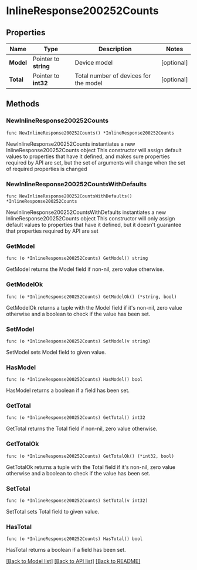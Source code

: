 # InlineResponse200252Counts

## Properties

Name | Type | Description | Notes
------------ | ------------- | ------------- | -------------
**Model** | Pointer to **string** | Device model | [optional] 
**Total** | Pointer to **int32** | Total number of devices for the model | [optional] 

## Methods

### NewInlineResponse200252Counts

`func NewInlineResponse200252Counts() *InlineResponse200252Counts`

NewInlineResponse200252Counts instantiates a new InlineResponse200252Counts object
This constructor will assign default values to properties that have it defined,
and makes sure properties required by API are set, but the set of arguments
will change when the set of required properties is changed

### NewInlineResponse200252CountsWithDefaults

`func NewInlineResponse200252CountsWithDefaults() *InlineResponse200252Counts`

NewInlineResponse200252CountsWithDefaults instantiates a new InlineResponse200252Counts object
This constructor will only assign default values to properties that have it defined,
but it doesn't guarantee that properties required by API are set

### GetModel

`func (o *InlineResponse200252Counts) GetModel() string`

GetModel returns the Model field if non-nil, zero value otherwise.

### GetModelOk

`func (o *InlineResponse200252Counts) GetModelOk() (*string, bool)`

GetModelOk returns a tuple with the Model field if it's non-nil, zero value otherwise
and a boolean to check if the value has been set.

### SetModel

`func (o *InlineResponse200252Counts) SetModel(v string)`

SetModel sets Model field to given value.

### HasModel

`func (o *InlineResponse200252Counts) HasModel() bool`

HasModel returns a boolean if a field has been set.

### GetTotal

`func (o *InlineResponse200252Counts) GetTotal() int32`

GetTotal returns the Total field if non-nil, zero value otherwise.

### GetTotalOk

`func (o *InlineResponse200252Counts) GetTotalOk() (*int32, bool)`

GetTotalOk returns a tuple with the Total field if it's non-nil, zero value otherwise
and a boolean to check if the value has been set.

### SetTotal

`func (o *InlineResponse200252Counts) SetTotal(v int32)`

SetTotal sets Total field to given value.

### HasTotal

`func (o *InlineResponse200252Counts) HasTotal() bool`

HasTotal returns a boolean if a field has been set.


[[Back to Model list]](../README.md#documentation-for-models) [[Back to API list]](../README.md#documentation-for-api-endpoints) [[Back to README]](../README.md)


